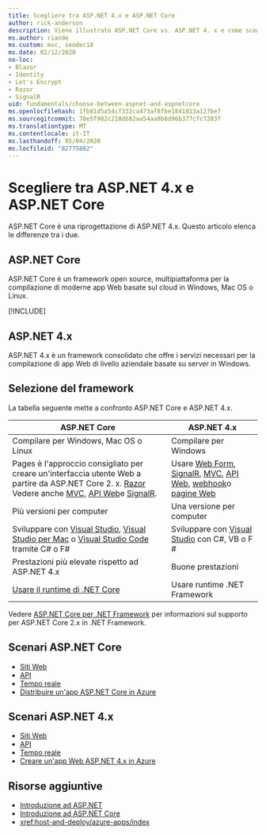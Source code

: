 ```yaml
---
title: Scegliere tra ASP.NET 4.x e ASP.NET Core
author: rick-anderson
description: Viene illustrato ASP.NET Core vs. ASP.NET 4. x e come scegliere tra di essi.
ms.author: riande
ms.custom: mvc, seodec18
ms.date: 02/12/2020
no-loc:
- Blazor
- Identity
- Let's Encrypt
- Razor
- SignalR
uid: fundamentals/choose-between-aspnet-and-aspnetcore
ms.openlocfilehash: 1fb81d5a54cf332ca473af8fbe1841813a127be7
ms.sourcegitcommit: 70e5f982c218db82aa54aa8b8d96b377cfc7283f
ms.translationtype: MT
ms.contentlocale: it-IT
ms.lasthandoff: 05/04/2020
ms.locfileid: "82775882"
---
```

# <a name="choose-between-aspnet-4x-and-aspnet-core"></a>Scegliere tra ASP.NET 4.x e ASP.NET Core

ASP.NET Core è una riprogettazione di ASP.NET 4.x. Questo articolo elenca le differenze tra i due.

## <a name="aspnet-core"></a>ASP.NET Core

ASP.NET Core è un framework open source, multipiattaforma per la compilazione di moderne app Web basate sul cloud in Windows, Mac OS o Linux.

[!INCLUDE[](~/includes/benefits.md)]

## <a name="aspnet-4x"></a>ASP.NET 4.x

ASP.NET 4.x è un framework consolidato che offre i servizi necessari per la compilazione di app Web di livello aziendale basate su server in Windows.

## <a name="framework-selection"></a>Selezione del framework

La tabella seguente mette a confronto ASP.NET Core e ASP.NET 4.x.

| ASP.NET Core | ASP.NET 4.x |
|---|---|
|Compilare per Windows, Mac OS o Linux|Compilare per Windows|
|Pages è l'approccio consigliato per creare un'interfaccia utente Web a partire da ASP.NET Core 2. x. [ Razor ](xref:razor-pages/index) Vedere anche [MVC](xref:mvc/overview), [API Web](xref:tutorials/first-web-api)e [SignalR](xref:signalr/introduction).|Usare [Web Form](/aspnet/web-forms), [SignalR](/aspnet/signalr), [MVC](/aspnet/mvc), [API Web](/aspnet/web-api/), [webhook](/aspnet/webhooks/)o [pagine Web](/aspnet/web-pages)|
|Più versioni per computer|Una versione per computer|
|Sviluppare con [Visual Studio](https://visualstudio.microsoft.com/vs/), [Visual Studio per Mac](https://visualstudio.microsoft.com/vs/mac/) o [Visual Studio Code](https://code.visualstudio.com/) tramite C# o F#|Sviluppare con [Visual Studio](https://visualstudio.microsoft.com/vs/) con C#, VB o F #|
|Prestazioni più elevate rispetto ad ASP.NET 4.x|Buone prestazioni|
|[Usare il runtime di .NET Core](/dotnet/standard/choosing-core-framework-server)|Usare runtime .NET Framework|

Vedere [ASP.NET Core per .NET Framework](xref:index#target-framework) per informazioni sul supporto per ASP.NET Core 2.x in .NET Framework.

## <a name="aspnet-core-scenarios"></a>Scenari ASP.NET Core

* [Siti Web](xref:tutorials/first-mvc-app/index)
* [API](xref:tutorials/first-web-api)
* [Tempo reale](xref:signalr/introduction)
* [Distribuire un'app ASP.NET Core in Azure](/azure/app-service/app-service-web-get-started-dotnet)

## <a name="aspnet-4x-scenarios"></a>Scenari ASP.NET 4.x

* [Siti Web](/aspnet/mvc)
* [API](/aspnet/web-api)
* [Tempo reale](/aspnet/signalr)
* [Creare un'app Web ASP.NET 4.x in Azure](/azure/app-service/app-service-web-get-started-dotnet-framework)

## <a name="additional-resources"></a>Risorse aggiuntive

* [Introduzione ad ASP.NET](/aspnet/overview)
* [Introduzione ad ASP.NET Core](xref:index)
* <xref:host-and-deploy/azure-apps/index>

